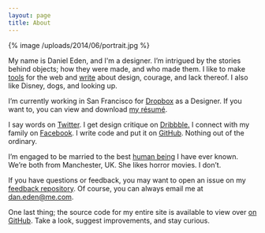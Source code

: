 ```yaml
---
layout: page
title: About
---
```


{% image /uploads/2014/06/portrait.jpg %}

My name is Daniel Eden, and I'm a designer. I’m intrigued by the stories behind objects; how they were made, and who made them. I like to make [tools](/portfolio) for the web and [write](/blog) about design, courage, and lack thereof. I also like Disney, dogs, and looking up.

I’m currently working in San Francisco for [Dropbox](http://dropbox.com) as a Designer. If you want to, you can view and download [my résumé](https://www.dropbox.com/s/kq431p4ey1b1ayu/R%C3%A9sum%C3%A9.pdf).

I say words on [Twitter](http://twitter.com/_dte). I get design critique on [Dribbble.](http://dribbble.com/dte) I connect with my family on [Facebook](http://www.facebook.com/daniel.eden). I write code and put it on [GitHub](https://github.com/daneden/). Nothing out of the ordinary.

I’m engaged to be married to the best [human being](http://twitter.com/iamemliy) I have ever known. We’re both from Manchester, UK. She likes horror movies. I don’t.

If you have questions or feedback, you may want to open an issue on my [feedback repository](https://github.com/daneden/feedback). Of course, you can always email me at [dan.eden@me.com](mailto:dan.eden@me.com).

One last thing; the source code for my entire site is available to view over [on GitHub](https://github.com/daneden/daneden.me). Take a look, suggest improvements, and stay curious.
